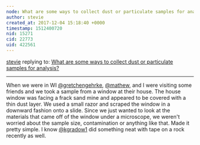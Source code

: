 ```yaml
---
node: What are some ways to collect dust or particulate samples for analysis? 
author: stevie
created_at: 2017-12-04 15:18:40 +0000
timestamp: 1512400720
nid: 15271
cid: 22773
uid: 422561
---
```




[stevie](../profile/stevie) replying to: [What are some ways to collect dust or particulate samples for analysis? ](../notes/warren/11-30-2017/what-are-some-ways-to-collect-dust-or-particulate-samples-for-analysis)

----
When we were in WI [@gretchengehrke](/profile/gretchengehrke), [@mathew](/profile/mathew), and I were visiting some friends and we took a sample from a window at their house. The house window was facing a frack sand mine and appeared to be covered with a thin dust layer. We used a small razor and scraped the window in a downward fashion onto a slide. Since we just wanted to look at the materials that came off of the window under a microscope, we weren't worried about the sample size, contamination or anything like that. Made it pretty simple.  I know [@kgradow1](/profile/kgradow1) did something neat with tape on a rock recently as well. 